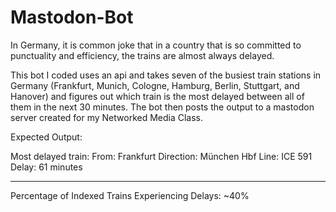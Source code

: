 # Mastodon-Bot

In Germany, it is common joke that in a country that is so committed to punctuality and efficiency, the trains are almost always delayed. 

This bot I coded uses an api and takes seven of the busiest train stations in Germany (Frankfurt, Munich, Cologne, Hamburg, Berlin, Stuttgart, and Hanover) and figures out which train is the most delayed between all of them in the next 30 minutes. The bot then posts the output to a mastodon server created for my Networked Media Class.

Expected Output:

Most delayed train: 
From: Frankfurt 
Direction: München Hbf 
Line: ICE 591 
Delay: 61 minutes 
--------------------------------------- -
Percentage of Indexed Trains Experiencing Delays: ~40%
